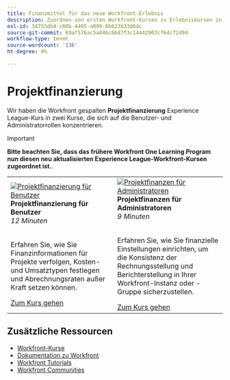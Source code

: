 ```yaml
---
title: Finanzmittel für das neue Workfront-Erlebnis
description: Zuordnen von ersten Workfront-Kursen zu Erlebniskursen in Liga-Kursen
exl-id: 34755db4-c00b-4405-a099-8b623633d64c
source-git-commit: 69af576ac5a046c8687f3c14442903cf64c72d94
workflow-type: tm+mt
source-wordcount: '136'
ht-degree: 0%

---
```


# Projektfinanzierung

Wir haben die Workfront gespalten **Projektfinanzierung** Experience League-Kurs in zwei Kurse, die sich auf die Benutzer- und Administratorrollen konzentrieren.

>[!IMPORTANT]
>
>**Bitte beachten Sie, dass das frühere Workfront One Learning Program nun diesen neu aktualisierten Experience League-Workfront-Kursen zugeordnet ist.**.

<table>
  <tr>
   <td>
      <a href="https://experienceleague.adobe.com/docs/courses/using/workfront-u-1-2023-1-finances.html">
      <img alt="Projektfinanzierung für Benutzer" src="https://cdn.experienceleague.adobe.com/thumb/project-finances-for-users.png"/>
      </a>
      <div>
         <strong>Projektfinanzierung für Benutzer</strong></a>         
         <br/><em>12 Minuten</em>
      </div>
      <p>
        <br/>
         Erfahren Sie, wie Sie Finanzinformationen für Projekte verfolgen, Kosten- und Umsatztypen festlegen und Abrechnungsraten außer Kraft setzen können.
      </p>
      <a  rel="noreferrer" target="_blank" href="https://experienceleague.adobe.com/docs/courses/using/workfront-u-1-2023-1-finances.html" class="spectrum-Button spectrum-Button--primary spectrum-Button--sizeM">
      <span class="spectrum-Button-label has-no-wrap has-text-weight-bold">Zum Kurs gehen</span>
      </a>
   </td>
      <td>
      <a href="https://experienceleague.adobe.com/docs/courses/using/workfront-a-1-2023-1-finances.html">
      <img alt="Projektfinanzen für Administratoren" src="https://cdn.experienceleague.adobe.com/thumb/project-finances-for-administrators.png"/>
      </a>
      <div>
         <strong>Projektfinanzen für Administratoren</strong></a>         
         <br/><em>9 Minuten</em>
      </div>
      <p>
        <br/>
         Erfahren Sie, wie Sie finanzielle Einstellungen einrichten, um die Konsistenz der Rechnungsstellung und Berichterstellung in Ihrer Workfront-Instanz oder -Gruppe sicherzustellen.
      </p>
      <a  rel="noreferrer" target="_blank" href="https://experienceleague.adobe.com/docs/courses/using/workfront-a-1-2023-1-finances.html" class="spectrum-Button spectrum-Button--primary spectrum-Button--sizeM">
      <span class="spectrum-Button-label has-no-wrap has-text-weight-bold">Zum Kurs gehen</span>
      </a>
   </td>
  </tr>

</table>

## Zusätzliche Ressourcen

* [Workfront-Kurse](https://experienceleague.adobe.com/?lang=en&amp;Solution=Workfront#courses)
* [Dokumentation zu Workfront](https://experienceleague.adobe.com/docs/workfront.html)
* [Workfront Tutorials](https://experienceleague.adobe.com/docs/workfront-learn/tutorials-workfront/home.html)
* [Workfront Communities](https://experienceleaguecommunities.adobe.com/t5/workfront/ct-p/workfront)



